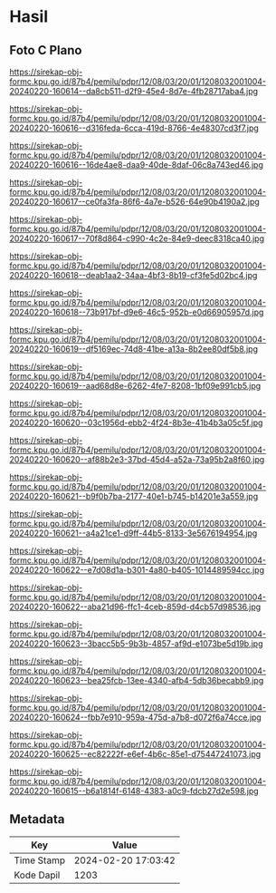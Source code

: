 # Hasil

## Foto C Plano

https://sirekap-obj-formc.kpu.go.id/87b4/pemilu/pdpr/12/08/03/20/01/1208032001004-20240220-160614--da8cb511-d2f9-45e4-8d7e-4fb28717aba4.jpg

https://sirekap-obj-formc.kpu.go.id/87b4/pemilu/pdpr/12/08/03/20/01/1208032001004-20240220-160616--d316feda-6cca-419d-8766-4e48307cd3f7.jpg

https://sirekap-obj-formc.kpu.go.id/87b4/pemilu/pdpr/12/08/03/20/01/1208032001004-20240220-160616--16de4ae8-daa9-40de-8daf-06c8a743ed46.jpg

https://sirekap-obj-formc.kpu.go.id/87b4/pemilu/pdpr/12/08/03/20/01/1208032001004-20240220-160617--ce0fa3fa-86f6-4a7e-b526-64e90b4190a2.jpg

https://sirekap-obj-formc.kpu.go.id/87b4/pemilu/pdpr/12/08/03/20/01/1208032001004-20240220-160617--70f8d864-c990-4c2e-84e9-deec8318ca40.jpg

https://sirekap-obj-formc.kpu.go.id/87b4/pemilu/pdpr/12/08/03/20/01/1208032001004-20240220-160618--deab1aa2-34aa-4bf3-8b19-cf3fe5d02bc4.jpg

https://sirekap-obj-formc.kpu.go.id/87b4/pemilu/pdpr/12/08/03/20/01/1208032001004-20240220-160618--73b917bf-d9e6-46c5-952b-e0d66905957d.jpg

https://sirekap-obj-formc.kpu.go.id/87b4/pemilu/pdpr/12/08/03/20/01/1208032001004-20240220-160619--df5169ec-74d8-41be-a13a-8b2ee80df5b8.jpg

https://sirekap-obj-formc.kpu.go.id/87b4/pemilu/pdpr/12/08/03/20/01/1208032001004-20240220-160619--aad68d8e-6262-4fe7-8208-1bf09e991cb5.jpg

https://sirekap-obj-formc.kpu.go.id/87b4/pemilu/pdpr/12/08/03/20/01/1208032001004-20240220-160620--03c1956d-ebb2-4f24-8b3e-41b4b3a05c5f.jpg

https://sirekap-obj-formc.kpu.go.id/87b4/pemilu/pdpr/12/08/03/20/01/1208032001004-20240220-160620--af88b2e3-37bd-45d4-a52a-73a95b2a8f60.jpg

https://sirekap-obj-formc.kpu.go.id/87b4/pemilu/pdpr/12/08/03/20/01/1208032001004-20240220-160621--b9f0b7ba-2177-40e1-b745-b14201e3a559.jpg

https://sirekap-obj-formc.kpu.go.id/87b4/pemilu/pdpr/12/08/03/20/01/1208032001004-20240220-160621--a4a21ce1-d9ff-44b5-8133-3e5676194954.jpg

https://sirekap-obj-formc.kpu.go.id/87b4/pemilu/pdpr/12/08/03/20/01/1208032001004-20240220-160622--e7d08d1a-b301-4a80-b405-1014489594cc.jpg

https://sirekap-obj-formc.kpu.go.id/87b4/pemilu/pdpr/12/08/03/20/01/1208032001004-20240220-160622--aba21d96-ffc1-4ceb-859d-d4cb57d98536.jpg

https://sirekap-obj-formc.kpu.go.id/87b4/pemilu/pdpr/12/08/03/20/01/1208032001004-20240220-160623--3bacc5b5-9b3b-4857-af9d-e1073be5d19b.jpg

https://sirekap-obj-formc.kpu.go.id/87b4/pemilu/pdpr/12/08/03/20/01/1208032001004-20240220-160623--bea25fcb-13ee-4340-afb4-5db36becabb9.jpg

https://sirekap-obj-formc.kpu.go.id/87b4/pemilu/pdpr/12/08/03/20/01/1208032001004-20240220-160624--fbb7e910-959a-475d-a7b8-d072f6a74cce.jpg

https://sirekap-obj-formc.kpu.go.id/87b4/pemilu/pdpr/12/08/03/20/01/1208032001004-20240220-160625--ec82222f-e6ef-4b6c-85e1-d75447241073.jpg

https://sirekap-obj-formc.kpu.go.id/87b4/pemilu/pdpr/12/08/03/20/01/1208032001004-20240220-160615--b6a1814f-6148-4383-a0c9-fdcb27d2e598.jpg


## Metadata

| Key        | Value               |
| ---------- | ------------------- |
| Time Stamp | 2024-02-20 17:03:42 |
| Kode Dapil | 1203                |



